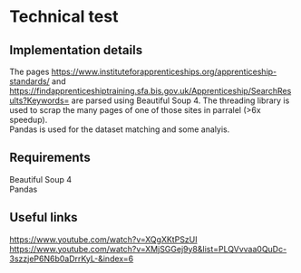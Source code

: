 # Technical test

## Implementation details
The pages https://www.instituteforapprenticeships.org/apprenticeship-standards/ and https://findapprenticeshiptraining.sfa.bis.gov.uk/Apprenticeship/SearchResults?Keywords= are parsed using Beautiful Soup 4. 
The threading library is used to scrap the many pages of one of those sites in parralel (>6x speedup).  
Pandas is used for the dataset matching and some analyis.

## Requirements
Beautiful Soup 4  
Pandas 

## Useful links
https://www.youtube.com/watch?v=XQgXKtPSzUI  
https://www.youtube.com/watch?v=XMjSGGej9y8&list=PLQVvvaa0QuDc-3szzjeP6N6b0aDrrKyL-&index=6

